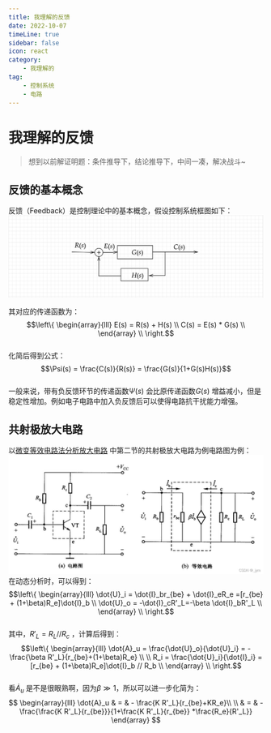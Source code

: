 ```yaml
---
title: 我理解的反馈   
date: 2022-10-07    
timeLine: true
sidebar: false  
icon: react  
category:  
    - 我理解的  
tag:  
    - 控制系统    
    - 电路  
---
```


# 我理解的反馈  
> 想到以前解证明题：条件推导下，结论推导下，中间一凑，解决战斗~  

## 反馈的基本概念  
反馈（Feedback）是控制理论中的基本概念，假设控制系统框图如下：  
![](./img/feedback_basic.svg)  

其对应的传递函数为：  
$$\left\{ 
    \begin{array}{lll}
        E(s) = R(s) + H(s)   \\  
        C(s) = E(s) * G(s)   \\
    \end{array}  \\  
\right.$$  
化简后得到公式：  
$$\Psi(s) = \frac{C(s)}{R(s)} = \frac{G(s)}{1+G(s)H(s)}$$  
一般来说，带有负反馈环节的传递函数$\Psi(s)$ 会比原传递函数$G(s)$ 增益减小，但是稳定性增加。例如电子电路中加入负反馈后可以使得电路抗干扰能力增强。   

## 共射极放大电路  
以[微变等效电路法分析放大电路](https://www.cnblogs.com/jiangyiming/p/15853903.html) 中第二节的共射极放大电路为例电路图为例：  
![](./img/feedback_circuit.png)  
在动态分析时，可以得到：  
$$\left\{ 
    \begin{array}{lll}
        \dot{U}_i = \dot{I}_br_{be} + \dot{I}_eR_e =[r_{be} + (1+\beta)R_e]\dot{I}_b   \\  
        \dot{U}_o = -\dot{I}_cR'_L=-\beta \dot{I}_bR'_L  \\
    \end{array}  \\  
\right.$$   
其中，$R'_L = R_L // R_c$ ，计算后得到：  
$$\left\{ 
    \begin{array}{lll}
        \dot{A}_u = \frac{\dot{U}_o}{\dot{U}_i} = - \frac{\beta R'_L}{r_{be}+(1+\beta)R_e}   \\ \\ 
        R_i = \frac{\dot{U}_i}{\dot{I}_i} = [r_{be} + (1+\beta)R_e]\dot{I}_b // R_b \\
    \end{array}  \\  
\right.$$  
看$\dot{A}_u$ 是不是很眼熟啊，因为$\beta \gg 1$，所以可以进一步化简为：  
$$
\begin{array}{lll}
    \dot{A}_u & = & - \frac{K R'_L}{r_{be}+KR_e}\\  \\
    & = & - \frac{\frac{K R'_L}{r_{be}}}{1+\frac{K R'_L}{r_{be}} *\frac{R_e}{R'_L}}
\end{array} 
$$